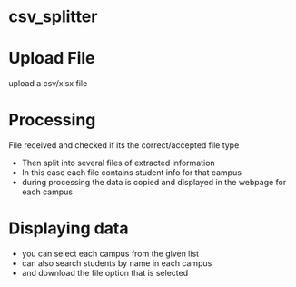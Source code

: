 # csv_splitter

# Upload File

upload a csv/xlsx file

# Processing

File received and checked if its the correct/accepted file type

- Then split into several files of extracted information
- In this case each file contains student info for that campus
- during processing the data is copied and displayed in the webpage for each campus
  
# Displaying data

- you can select each campus from the given list
- can also search students by name in each campus
- and download the file option that is selected
